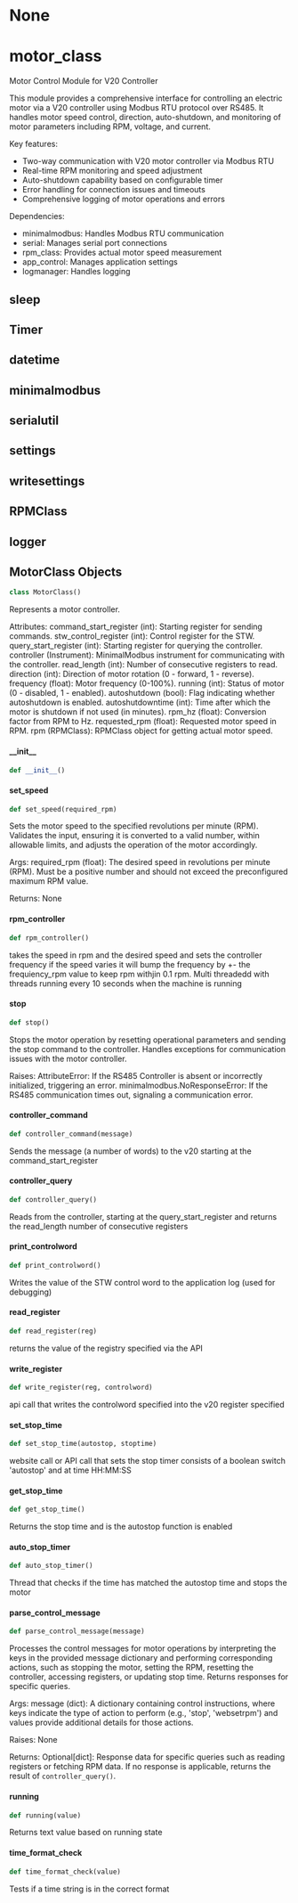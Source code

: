 # None

<a id="motor_class"></a>

# motor\_class

Motor Control Module for V20 Controller

This module provides a comprehensive interface for controlling an electric motor via a V20 controller
using Modbus RTU protocol over RS485. It handles motor speed control, direction, auto-shutdown,
and monitoring of motor parameters including RPM, voltage, and current.

Key features:
- Two-way communication with V20 motor controller via Modbus RTU
- Real-time RPM monitoring and speed adjustment
- Auto-shutdown capability based on configurable timer
- Error handling for connection issues and timeouts
- Comprehensive logging of motor operations and errors

Dependencies:
- minimalmodbus: Handles Modbus RTU communication
- serial: Manages serial port connections
- rpm_class: Provides actual motor speed measurement
- app_control: Manages application settings
- logmanager: Handles logging

<a id="motor_class.sleep"></a>

## sleep

<a id="motor_class.Timer"></a>

## Timer

<a id="motor_class.datetime"></a>

## datetime

<a id="motor_class.minimalmodbus"></a>

## minimalmodbus

<a id="motor_class.serialutil"></a>

## serialutil

<a id="motor_class.settings"></a>

## settings

<a id="motor_class.writesettings"></a>

## writesettings

<a id="motor_class.RPMClass"></a>

## RPMClass

<a id="motor_class.logger"></a>

## logger

<a id="motor_class.MotorClass"></a>

## MotorClass Objects

```python
class MotorClass()
```

Represents a motor controller.

Attributes:
    command_start_register (int): Starting register for sending commands.
    stw_control_register (int): Control register for the STW.
    query_start_register (int): Starting register for querying the controller.
    controller (Instrument): MinimalModbus instrument for communicating with the controller.
    read_length (int): Number of consecutive registers to read.
    direction (int): Direction of motor rotation (0 - forward, 1 - reverse).
    frequency (float): Motor frequency (0-100%).
    running (int): Status of motor (0 - disabled, 1 - enabled).
    autoshutdown (bool): Flag indicating whether autoshutdown is enabled.
    autoshutdowntime (int): Time after which the motor is shutdown if not used (in minutes).
    rpm_hz (float): Conversion factor from RPM to Hz.
    requested_rpm (float): Requested motor speed in RPM.
    rpm (RPMClass): RPMClass object for getting actual motor speed.

<a id="motor_class.MotorClass.__init__"></a>

#### \_\_init\_\_

```python
def __init__()
```

<a id="motor_class.MotorClass.set_speed"></a>

#### set\_speed

```python
def set_speed(required_rpm)
```

Sets the motor speed to the specified revolutions per minute (RPM). Validates
the input, ensuring it is converted to a valid number, within allowable limits,
and adjusts the operation of the motor accordingly.

Args:
    required_rpm (float): The desired speed in revolutions per minute (RPM).
        Must be a positive number and should not exceed the preconfigured
        maximum RPM value.

Returns:
    None

<a id="motor_class.MotorClass.rpm_controller"></a>

#### rpm\_controller

```python
def rpm_controller()
```

takes the speed in rpm and the desired speed and sets the controller frequency
if the speed varies it will bump the frequency by +- the frequiency_rpm value to
keep rpm withjin 0.1 rpm. Multi threadedd with threads running every 10 seconds
when the machine is running

<a id="motor_class.MotorClass.stop"></a>

#### stop

```python
def stop()
```

Stops the motor operation by resetting operational parameters and sending
the stop command to the controller. Handles exceptions for communication
issues with the motor controller.

Raises:
    AttributeError: If the RS485 Controller is absent or incorrectly
    initialized, triggering an error.
    minimalmodbus.NoResponseError: If the RS485 communication times out,
    signaling a communication error.

<a id="motor_class.MotorClass.controller_command"></a>

#### controller\_command

```python
def controller_command(message)
```

Sends the message (a number of words) to the v20 starting at the
command_start_register

<a id="motor_class.MotorClass.controller_query"></a>

#### controller\_query

```python
def controller_query()
```

Reads from the controller, starting at the query_start_register and
returns the read_length number of consecutive registers

<a id="motor_class.MotorClass.print_controlword"></a>

#### print\_controlword

```python
def print_controlword()
```

Writes the value of the STW control word to the application log (used for debugging)

<a id="motor_class.MotorClass.read_register"></a>

#### read\_register

```python
def read_register(reg)
```

returns the value of the registry specified via the API

<a id="motor_class.MotorClass.write_register"></a>

#### write\_register

```python
def write_register(reg, controlword)
```

api call that writes the controlword specified into the v20 register specified

<a id="motor_class.MotorClass.set_stop_time"></a>

#### set\_stop\_time

```python
def set_stop_time(autostop, stoptime)
```

website call or API call that sets the stop timer consists of a boolean switch 'autostop'
and at time HH:MM:SS

<a id="motor_class.MotorClass.get_stop_time"></a>

#### get\_stop\_time

```python
def get_stop_time()
```

Returns the stop time and is the autostop function is enabled

<a id="motor_class.MotorClass.auto_stop_timer"></a>

#### auto\_stop\_timer

```python
def auto_stop_timer()
```

Thread that checks if the time has matched the autostop time and stops the motor

<a id="motor_class.MotorClass.parse_control_message"></a>

#### parse\_control\_message

```python
def parse_control_message(message)
```

Processes the control messages for motor operations by interpreting the keys in the provided message
dictionary and performing corresponding actions, such as stopping the motor, setting the RPM, resetting
the controller, accessing registers, or updating stop time. Returns responses for specific queries.

Args:
    message (dict): A dictionary containing control instructions, where keys indicate the type
    of action to perform (e.g., 'stop', 'websetrpm') and values provide additional details
    for those actions.

Raises:
    None

Returns:
    Optional[dict]: Response data for specific queries such as reading registers or fetching
    RPM data. If no response is applicable, returns the result of `controller_query()`.

<a id="motor_class.running"></a>

#### running

```python
def running(value)
```

Returns text value based on running state

<a id="motor_class.time_format_check"></a>

#### time\_format\_check

```python
def time_format_check(value)
```

Tests if a time string is in the correct format

